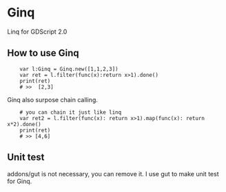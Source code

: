 # Ginq
Linq for GDScript 2.0

## How to use Ginq

```
	var l:Ginq = Ginq.new([1,1,2,3])
	var ret = l.filter(func(x):return x>1).done()
    print(ret)
    # >>  [2,3]

```

Ginq also surpose chain calling.

```
    # you can chain it just like linq
    var ret2 = l.filter(func(x): return x>1).map(func(x): return x*2).done()
    print(ret)
    # >> [4,6]
```

## Unit test
addons/gut is not necessary, you can remove it.
I use gut to make unit test for Ginq.

